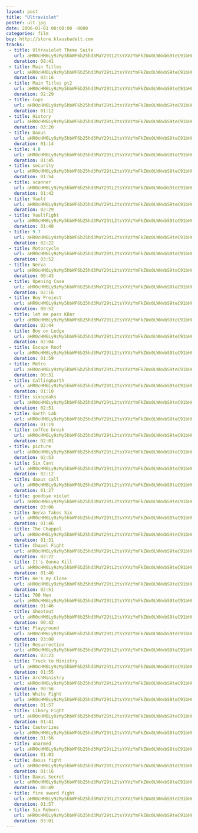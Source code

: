 ```yaml
---
layout: post
title: "Ultraviolet"
poster: ult.jpg
date: 2006-01-01 00:00:00 -0800
categories: film
buy: http://store.klausbadelt.com
tracks:
 - title: Ultraviolet Theme Suite
   url: aHR0cHM6Ly9zMy5hbWF6b25hd3MuY29tL2tsYXVzYmFkZWx0LWNvbS9teC91bHQvMDEgVWx0cmF2aW9sZXQgVGhlbWUgU3VpdGUubXAz
   duration: 08:41
 - title: Main Titles
   url: aHR0cHM6Ly9zMy5hbWF6b25hd3MuY29tL2tsYXVzYmFkZWx0LWNvbS9teC91bHQvMDIgTWFpbiBUaXRsZXMubXAz
   duration: 03:16
 - title: Main Titles pt2
   url: aHR0cHM6Ly9zMy5hbWF6b25hd3MuY29tL2tsYXVzYmFkZWx0LWNvbS9teC91bHQvMDMgTWFpbiBUaXRsZXMgcHQyLm1wMw==
   duration: 02:29
 - title: Cops
   url: aHR0cHM6Ly9zMy5hbWF6b25hd3MuY29tL2tsYXVzYmFkZWx0LWNvbS9teC91bHQvMDQgQ29wcy5tcDM=
   duration: 01:12
 - title: History
   url: aHR0cHM6Ly9zMy5hbWF6b25hd3MuY29tL2tsYXVzYmFkZWx0LWNvbS9teC91bHQvMDUgSGlzdG9yeS5tcDM=
   duration: 03:20
 - title: Daxus
   url: aHR0cHM6Ly9zMy5hbWF6b25hd3MuY29tL2tsYXVzYmFkZWx0LWNvbS9teC91bHQvMDYgRGF4dXMubXAz
   duration: 01:14
 - title: 4.8
   url: aHR0cHM6Ly9zMy5hbWF6b25hd3MuY29tL2tsYXVzYmFkZWx0LWNvbS9teC91bHQvMDcgNC44Lm1wMw==
   duration: 01:45
 - title: security
   url: aHR0cHM6Ly9zMy5hbWF6b25hd3MuY29tL2tsYXVzYmFkZWx0LWNvbS9teC91bHQvMDggc2VjdXJpdHkubXAz
   duration: 01:54
 - title: scanner
   url: aHR0cHM6Ly9zMy5hbWF6b25hd3MuY29tL2tsYXVzYmFkZWx0LWNvbS9teC91bHQvMDkgc2Nhbm5lci5tcDM=
   duration: 01:42
 - title: Vault
   url: aHR0cHM6Ly9zMy5hbWF6b25hd3MuY29tL2tsYXVzYmFkZWx0LWNvbS9teC91bHQvMTAgVmF1bHQubXAz
   duration: 02:29
 - title: VaultFight
   url: aHR0cHM6Ly9zMy5hbWF6b25hd3MuY29tL2tsYXVzYmFkZWx0LWNvbS9teC91bHQvMTEgVmF1bHRGaWdodC5tcDM=
   duration: 01:48
 - title: 9.7
   url: aHR0cHM6Ly9zMy5hbWF6b25hd3MuY29tL2tsYXVzYmFkZWx0LWNvbS9teC91bHQvMTIgOS43Lm1wMw==
   duration: 02:22
 - title: Motorcycle
   url: aHR0cHM6Ly9zMy5hbWF6b25hd3MuY29tL2tsYXVzYmFkZWx0LWNvbS9teC91bHQvMTMgTW90b3JjeWNsZS5tcDM=
   duration: 03:52
 - title: Nerva
   url: aHR0cHM6Ly9zMy5hbWF6b25hd3MuY29tL2tsYXVzYmFkZWx0LWNvbS9teC91bHQvMTQgTmVydmEubXAz
   duration: 00:43
 - title: Opening Case
   url: aHR0cHM6Ly9zMy5hbWF6b25hd3MuY29tL2tsYXVzYmFkZWx0LWNvbS9teC91bHQvMTUgT3BlbmluZyBDYXNlLm1wMw==
   duration: 02:16
 - title: Boy Project
   url: aHR0cHM6Ly9zMy5hbWF6b25hd3MuY29tL2tsYXVzYmFkZWx0LWNvbS9teC91bHQvMTYgQm95IFByb2plY3QubXAz
   duration: 00:52
 - title: let me pass KBar
   url: aHR0cHM6Ly9zMy5hbWF6b25hd3MuY29tL2tsYXVzYmFkZWx0LWNvbS9teC91bHQvMTcgbGV0IG1lIHBhc3MgS0Jhci5tcDM=
   duration: 02:44
 - title: Boy on Ledge
   url: aHR0cHM6Ly9zMy5hbWF6b25hd3MuY29tL2tsYXVzYmFkZWx0LWNvbS9teC91bHQvMTggQm95IG9uIExlZGdlLm1wMw==
   duration: 02:04
 - title: Escape Roof
   url: aHR0cHM6Ly9zMy5hbWF6b25hd3MuY29tL2tsYXVzYmFkZWx0LWNvbS9teC91bHQvMTkgRXNjYXBlIFJvb2YubXAz
   duration: 01:59
 - title: Metro
   url: aHR0cHM6Ly9zMy5hbWF6b25hd3MuY29tL2tsYXVzYmFkZWx0LWNvbS9teC91bHQvMjAgTWV0cm8ubXAz
   duration: 00:31
 - title: CallingGarth
   url: aHR0cHM6Ly9zMy5hbWF6b25hd3MuY29tL2tsYXVzYmFkZWx0LWNvbS9teC91bHQvMjEgQ2FsbGluZ0dhcnRoLm1wMw==
   duration: 01:10
 - title: sixspeaks
   url: aHR0cHM6Ly9zMy5hbWF6b25hd3MuY29tL2tsYXVzYmFkZWx0LWNvbS9teC91bHQvMjIgc2l4c3BlYWtzLm1wMw==
   duration: 02:51
 - title: Garth Lab
   url: aHR0cHM6Ly9zMy5hbWF6b25hd3MuY29tL2tsYXVzYmFkZWx0LWNvbS9teC91bHQvMjMgR2FydGggTGFiLm1wMw==
   duration: 01:19
 - title: coffee break
   url: aHR0cHM6Ly9zMy5hbWF6b25hd3MuY29tL2tsYXVzYmFkZWx0LWNvbS9teC91bHQvMjQgY29mZmVlIGJyZWFrLm1wMw==
   duration: 02:01
 - title: picture
   url: aHR0cHM6Ly9zMy5hbWF6b25hd3MuY29tL2tsYXVzYmFkZWx0LWNvbS9teC91bHQvMjUgcGljdHVyZS5tcDM=
   duration: 02:53
 - title: Six Cant
   url: aHR0cHM6Ly9zMy5hbWF6b25hd3MuY29tL2tsYXVzYmFkZWx0LWNvbS9teC91bHQvMjYgU2l4IENhbnQubXAz
   duration: 02:12
 - title: daxus call
   url: aHR0cHM6Ly9zMy5hbWF6b25hd3MuY29tL2tsYXVzYmFkZWx0LWNvbS9teC91bHQvMjcgZGF4dXMgY2FsbC5tcDM=
   duration: 01:27
 - title: goodbye violet
   url: aHR0cHM6Ly9zMy5hbWF6b25hd3MuY29tL2tsYXVzYmFkZWx0LWNvbS9teC91bHQvMjggZ29vZGJ5ZSB2aW9sZXQubXAz
   duration: 03:06
 - title: Nerva Takes Six
   url: aHR0cHM6Ly9zMy5hbWF6b25hd3MuY29tL2tsYXVzYmFkZWx0LWNvbS9teC91bHQvMjkgTmVydmEgVGFrZXMgU2l4Lm1wMw==
   duration: 01:46
 - title: The Chappel
   url: aHR0cHM6Ly9zMy5hbWF6b25hd3MuY29tL2tsYXVzYmFkZWx0LWNvbS9teC91bHQvMzAgVGhlIENoYXBwZWwubXAz
   duration: 01:31
 - title: Chapel Fight
   url: aHR0cHM6Ly9zMy5hbWF6b25hd3MuY29tL2tsYXVzYmFkZWx0LWNvbS9teC91bHQvMzEgQ2hhcGVsIEZpZ2h0Lm1wMw==
   duration: 02:22
 - title: It's Gonna Kill
   url: aHR0cHM6Ly9zMy5hbWF6b25hd3MuY29tL2tsYXVzYmFkZWx0LWNvbS9teC91bHQvMzIgSXQncyBHb25uYSBLaWxsLm1wMw==
   duration: 01:46
 - title: He's my Clone
   url: aHR0cHM6Ly9zMy5hbWF6b25hd3MuY29tL2tsYXVzYmFkZWx0LWNvbS9teC91bHQvMzMgSGUncyBteSBDbG9uZS5tcDM=
   duration: 02:51
 - title: 700 Men
   url: aHR0cHM6Ly9zMy5hbWF6b25hd3MuY29tL2tsYXVzYmFkZWx0LWNvbS9teC91bHQvMzQgNzAwIE1lbi5tcDM=
   duration: 01:46
 - title: Shootout
   url: aHR0cHM6Ly9zMy5hbWF6b25hd3MuY29tL2tsYXVzYmFkZWx0LWNvbS9teC91bHQvMzUgU2hvb3RvdXQubXAz
   duration: 00:42
 - title: Playground
   url: aHR0cHM6Ly9zMy5hbWF6b25hd3MuY29tL2tsYXVzYmFkZWx0LWNvbS9teC91bHQvMzYgUGxheWdyb3VuZC5tcDM=
   duration: 03:00
 - title: Resurrection
   url: aHR0cHM6Ly9zMy5hbWF6b25hd3MuY29tL2tsYXVzYmFkZWx0LWNvbS9teC91bHQvMzcgUmVzdXJyZWN0aW9uLm1wMw==
   duration: 03:23
 - title: Truck to Ministry
   url: aHR0cHM6Ly9zMy5hbWF6b25hd3MuY29tL2tsYXVzYmFkZWx0LWNvbS9teC91bHQvMzggVHJ1Y2sgdG8gTWluaXN0cnkubXAz
   duration: 01:55
 - title: ArchMinistry
   url: aHR0cHM6Ly9zMy5hbWF6b25hd3MuY29tL2tsYXVzYmFkZWx0LWNvbS9teC91bHQvMzkgQXJjaE1pbmlzdHJ5Lm1wMw==
   duration: 00:56
 - title: White Fight
   url: aHR0cHM6Ly9zMy5hbWF6b25hd3MuY29tL2tsYXVzYmFkZWx0LWNvbS9teC91bHQvNDAgV2hpdGUgRmlnaHQubXAz
   duration: 01:57
 - title: Libary Fight
   url: aHR0cHM6Ly9zMy5hbWF6b25hd3MuY29tL2tsYXVzYmFkZWx0LWNvbS9teC91bHQvNDEgTGliYXJ5IEZpZ2h0Lm1wMw==
   duration: 01:41
 - title: Cauterizes
   url: aHR0cHM6Ly9zMy5hbWF6b25hd3MuY29tL2tsYXVzYmFkZWx0LWNvbS9teC91bHQvNDIgQ2F1dGVyaXplcy5tcDM=
   duration: 01:56
 - title: unarmed
   url: aHR0cHM6Ly9zMy5hbWF6b25hd3MuY29tL2tsYXVzYmFkZWx0LWNvbS9teC91bHQvNDMgdW5hcm1lZC5tcDM=
   duration: 01:03
 - title: daxus fight
   url: aHR0cHM6Ly9zMy5hbWF6b25hd3MuY29tL2tsYXVzYmFkZWx0LWNvbS9teC91bHQvNDQgZGF4dXMgZmlnaHQubXAz
   duration: 01:16
 - title: Daxus Secret
   url: aHR0cHM6Ly9zMy5hbWF6b25hd3MuY29tL2tsYXVzYmFkZWx0LWNvbS9teC91bHQvNDUgRGF4dXMgU2VjcmV0Lm1wMw==
   duration: 00:49
 - title: fire sword fight
   url: aHR0cHM6Ly9zMy5hbWF6b25hd3MuY29tL2tsYXVzYmFkZWx0LWNvbS9teC91bHQvNDYgZmlyZSBzd29yZCBmaWdodC5tcDM=
   duration: 01:57
 - title: Six Reborn
   url: aHR0cHM6Ly9zMy5hbWF6b25hd3MuY29tL2tsYXVzYmFkZWx0LWNvbS9teC91bHQvNDcgU2l4IFJlYm9ybi5tcDM=
   duration: 03:01
---
```

